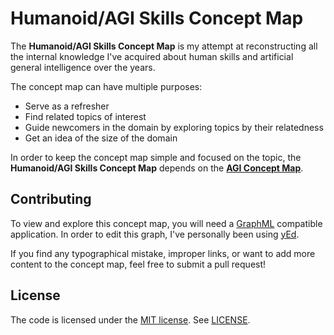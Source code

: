 # Humanoid/AGI Skills Concept Map

The **Humanoid/AGI Skills Concept Map** is my attempt at reconstructing all the internal knowledge I've acquired about human skills and artificial general intelligence over the years.

The concept map can have multiple purposes:
* Serve as a refresher
* Find related topics of interest
* Guide newcomers in the domain by exploring topics by their relatedness
* Get an idea of the size of the domain

In order to keep the concept map simple and focused on the topic, the **Humanoid/AGI Skills Concept Map** depends on the [**AGI Concept Map**](https://github.com/tomzx/agi-concept-map).

## Contributing

To view and explore this concept map, you will need a [GraphML](https://en.wikipedia.org/wiki/GraphML) compatible application. In order to edit this graph, I've personally been using [yEd](https://www.yworks.com/products/yed).

If you find any typographical mistake, improper links, or want to add more content to the concept map, feel free to submit a pull request!

## License

The code is licensed under the [MIT license](http://choosealicense.com/licenses/mit/). See [LICENSE](LICENSE).